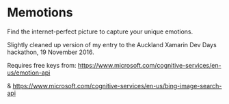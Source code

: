 # Memotions
Find the internet-perfect picture to capture your unique emotions.

Slightly cleaned up version of my entry to the Auckland Xamarin Dev Days hackathon, 19 November 2016.

Requires free keys from:
https://www.microsoft.com/cognitive-services/en-us/emotion-api

&
https://www.microsoft.com/cognitive-services/en-us/bing-image-search-api

